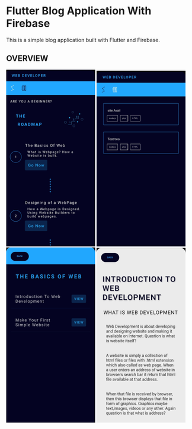# Flutter Blog Application With Firebase


This is a simple blog application built with Flutter and Firebase. 

## OVERVIEW

<img src="https://github.com/alyaansohaildev/flutter_android_blog/blob/main/about/1_flutter_android_blog.jpg" width="240px"></img>
<img src="https://github.com/alyaansohaildev/flutter_android_blog/blob/main/about/2_flutter_android_blog.jpg" width="240px"></img>
<img src="https://github.com/alyaansohaildev/flutter_android_blog/blob/main/about/3_flutter_android_blog.jpg" width="240px"></img>
<img src="https://github.com/alyaansohaildev/flutter_android_blog/blob/main/about/4_flutter_android_blog.jpg" width="240px"></img>
